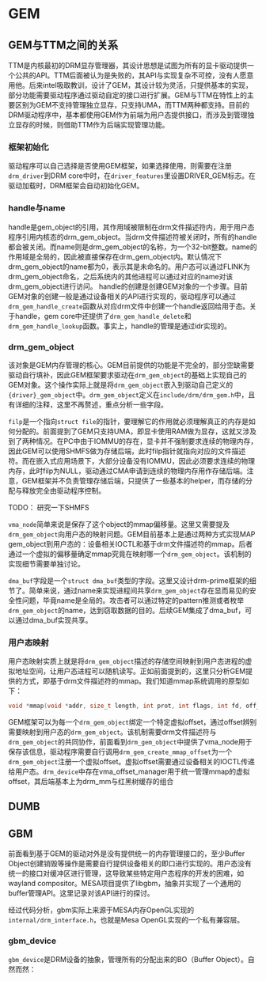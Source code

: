 # GEM
## GEM与TTM之间的关系
TTM是内核最初的DRM显存管理器，其设计思想是试图为所有的显卡驱动提供一个公共的API。TTM后面被认为是失败的，其API与实现复杂不可控，没有人愿意用他。后来intel吸取教训，设计了GEM，其设计较为灵活，只提供基本的实现，部分功能需要驱动程序通过驱动自定的接口进行扩展。GEM与TTM在特性上的主要区别为GEM不支持管理独立显存，只支持UMA，而TTM两种都支持。目前的DRM驱动程序中，基本都使用GEM作为前端为用户态提供接口，而涉及到管理独立显存的时候，则借助TTM作为后端实现管理功能。
### 框架初始化

驱动程序可以自己选择是否使用GEM框架，如果选择使用，则需要在注册`drm_driver`到DRM core中时，在`driver_features`里设置DRIVER_GEM标志。在驱动加载时，DRM框架会自动初始化GEM。

### handle与name

handle是gem_object的引用，其作用域被限制在drm文件描述符内，用于用户态程序引用内核态的drm_gem_object。当drm文件描述符被关闭时，所有的handle都会被关闭。而name则是drm_gem_object的名称，为一个32-bit整数。name的作用域是全局的，因此被直接保存在drm_gem_object内。默认情况下drm_gem_object的name都为0，表示其是未命名的。用户态可以通过FLINK为drm_gem_object命名，之后系统内的其他进程可以通过对应的name对该drm_gem_object进行访问。
handle的创建是创建GEM对象的一个步骤。目前GEM对象的创建一般是通过设备相关的API进行实现的，驱动程序可以通过`drm_gem_handle_create`函数从对应drm文件中创建一个handle返回给用于态。关于handle，gem core中还提供了`drm_gem_handle_delete`和`drm_gem_handle_lookup`函数。事实上，handle的管理是通过idr实现的。

###   drm_gem_object

该对象是GEM内存管理的核心。GEM目前提供的功能是不完全的，部分空缺需要驱动自行填补，因此GEM框架要求驱动在`drm_gem_object`的基础上实现自己的GEM对象。这个操作实际上就是将`drm_gem_object`嵌入到驱动自己定义的`{driver}_gem_object`中。`drm_gem_object`定义在`include/drm/drm_gem.h`中，且有详细的注释，这里不再赘述，重点分析一些字段。

`filp`是一个指向`struct file`的指针，要理解它的作用就必须理解真正的内存是如何分配的。前面提到了GEM只支持UMA，即显卡使用RAM做为显存，这就又涉及到了两种情况。在PC中由于IOMMU的存在，显卡并不强制要求连续的物理内存，因此GEM可以使用SHMFS做为存储后端，此时filp指针就指向对应的文件描述符。而在嵌入式应用场景下，大部分设备没有IOMMU，因此必须要求连续的物理内存，此时filp为NULL，驱动通过CMA申请到连续的物理内存用作存储后端。注意，GEM框架并不负责管理存储后端，只提供了一些基本的helper，而存储的分配与释放完全由驱动程序控制。

TODO： 研究一下SHMFS

`vma_node`简单来说是保存了这个object的mmap偏移量。这里又需要提及`drm_gem_object`向用户态的映射问题。GEM目前基本上是通过两种方式实现MAP gem_object到用户态的：设备相关IOCTL和基于drm文件描述符的mmap。后者通过一个虚拟的偏移量确定mmap究竟在映射哪一个`drm_gem_object`。该机制的实现细节需要单独讨论。

`dma_buf`字段是一个`struct dma_buf`类型的字段。这里又设计drm-prime框架的细节了。简单来说，通过name来实现进程间共享`drm_gem_object`存在显而易见的安全性问题，毕竟name是全局的。攻击者可以通过特定的pattern推测或者枚举`drm_gem_object`的name，达到窃取数据的目的。后续GEM集成了dma_buf，可以通过dma_buf实现共享。


### 用户态映射

用户态映射实质上就是将`drm_gem_object`描述的存储空间映射到用户态进程的虚拟地址空间，让用户态进程可以随机读写。正如前面提到的，这里只分析GEM提供的方式，即基于drm文件描述符的mmap。我们知道mmap系统调用的原型如下：
``` C
void *mmap(void *addr, size_t length, int prot, int flags, int fd, off_t offset);
```

GEM框架可以为每一个`drm_gem_object`绑定一个特定虚拟offset，通过offset辨别需要映射到用户态的`drm_gem_object`。该机制需要drm文件描述符与`drm_gem_object`的共同协作，前面看到`drm_gem_object`中提供了vma_node用于保存该信息，驱动程序需要自行调用`drm_gem_create_mmap_offset`为一个`drm_gem_object`注册一个虚拟offset。虚拟offset需要通过设备相关的IOCTL传递给用户态。`drm_device`中存在vma_offset_manager用于统一管理mmap的虚拟offset，其后端基本上为drm_mm与红黑树缓存的组合

##   DUMB

##   GBM

前面看到基于GEM的驱动对外是没有提供统一的内存管理接口的，至少Buffer Object创建销毁等操作是需要自行提供设备相关的即口进行实现的。用户态没有统一的接口对缓冲区进行管理，这导致某些特定用户态程序的开发的困难，如wayland compositor。MESA项目提供了libgbm，抽象并实现了一个通用的buffer管理API。这里记录对该API进行的探讨。

经过代码分析，gbm实际上来源于MESA内存OpenGL实现的`internal/drm_interface.h`，也就是Mesa OpenGL实现的一个私有兼容层。

###   gbm_device

`gbm_device`是DRM设备的抽象，管理所有的分配出来的BO（Buffer Object）。自然而然：
